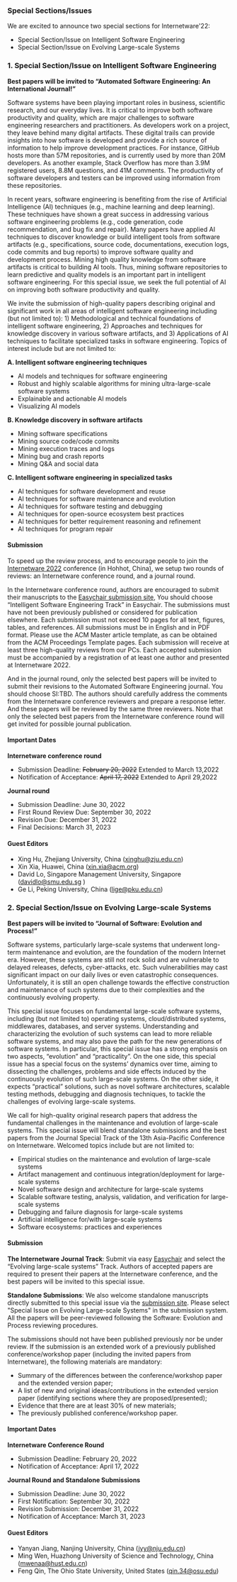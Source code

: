 ### Special Sections/Issues

We are excited to announce two special sections for Internetware'22:

- Special Section/Issue on Intelligent Software Engineering
- Special Section/Issue on Evolving Large-scale Systems

### 1. Special Section/Issue on Intelligent Software Engineering

**Best papers will be invited to “Automated Software Engineering: An International Journal!”**

Software systems have been playing important roles in business, scientific research, and our everyday lives. It is critical to improve both software productivity and quality, which are major challenges to software engineering researchers and practitioners. As developers work on a project, they leave behind many digital artifacts. These digital trails can provide insights into how software is developed and provide a rich source of information to help improve development practices. For instance, GitHub hosts more than 57M repositories, and is currently used by more than 20M developers. As another example, Stack Overflow has more than 3.9M registered users, 8.8M questions, and 41M comments. The productivity of software developers and testers can be improved using information from these repositories.

In recent years, software engineering is benefiting from the rise of Artificial Intelligence (AI) techniques (e.g., machine learning and deep learning). These techniques have shown a great success in addressing various software engineering problems (e.g., code generation, code recommendation, and bug fix and repair). Many papers have applied AI techniques to discover knowledge or build intelligent tools from software artifacts (e.g., specifications, source code, documentations, execution logs, code commits and bug reports) to improve software quality and development process. Mining high quality knowledge from software artifacts is critical to building AI tools. Thus, mining software repositories to learn predictive and quality models is an important part in intelligent software engineering. For this special issue, we seek the full potential of AI on improving both software productivity and quality.

We invite the submission of high-quality papers describing original and significant work in all areas of intelligent software engineering including (but not limited to): 1) Methodological and technical foundations of intelligent software engineering, 2) Approaches and techniques for knowledge discovery in various software artifacts, and 3) Applications of AI techniques to facilitate specialized tasks in software engineering. Topics of interest include but are not limited to:

**A. Intelligent software engineering techniques**

- AI models and techniques for software engineering
- Robust and highly scalable algorithms for mining ultra-large-scale software systems
- Explainable and actionable AI models
- Visualizing AI models

**B. Knowledge discovery in software artifacts**

- Mining software specifications
- Mining source code/code commits
- Mining execution traces and logs
- Mining bug and crash reports
- Mining Q&A and social data

**C. Intelligent software engineering in specialized tasks**

- AI techniques for software development and reuse
- AI techniques for software maintenance and evolution
- AI techniques for software testing and debugging
- AI techniques for open-source ecosystem best practices
- AI techniques for better requirement reasoning and refinement
- AI techniques for program repair

#### Submission

To speed up the review process, and to encourage people to join the [Internetware 2022](https://internetware2022.github.io/) conference (in Hohhot, China), we setup two rounds of reviews: an Internetware conference round, and a journal round.

In the Internetware conference round, authors are encouraged to submit their manuscripts to the [Easychair submission site](https://easychair.org/my/conference?conf=internetware2022), You should choose “Intelligent Software Engineering Track” in Easychair. The submissions must have not been previously published or considered for publication elsewhere. Each submission must not exceed 10 pages for all text, figures, tables, and references. All submissions must be in English and in PDF format. Please use the ACM Master article template, as can be obtained from the ACM Proceedings Template pages. Each submission will receive at least three high-quality reviews from our PCs. Each accepted submission must be accompanied by a registration of at least one author and presented at Internetware 2022.

And in the journal round, only the selected best papers will be invited to submit their revisions to the Automated Software Engineering journal. You should choose SI:TBD. The authors should carefully address the comments from the Internetware conference reviewers and prepare a response letter. And these papers will be reviewed by the same three reviewers. Note that only the selected best papers from the Internetware conference round will get invited for possible journal publication.

#### Important Dates

**Internetware conference round**

- Submission Deadline: ~~February 20, 2022~~ Extended to March 13,2022
- Notification of Acceptance: ~~April 17, 2022~~ Extended to April 29,2022

**Journal round**

- Submission Deadline: June 30, 2022
- First Round Review Due: September 30, 2022
- Revision Due: December 31, 2022
- Final Decisions: March 31, 2023

#### Guest Editors

- Xing Hu, Zhejiang University, China (xinghu@zju.edu.cn)
- Xin Xia, Huawei, China (xin.xia@acm.org)
- David Lo, Singapore Management University, Singapore (davidlo@smu.edu.sg )
- Ge Li, Peking University, China (lige@pku.edu.cn)

### 2. Special Section/Issue on Evolving Large-scale Systems

**Best papers will be invited to “Journal of Software: Evolution and Process!”**

Software systems, particularly large-scale systems that underwent long-term maintenance and evolution, are the foundation of the modern Internet era. However, these systems are still not rock solid and are vulnerable to delayed releases, defects, cyber-attacks, etc. Such vulnerabilities may cast significant impact on our daily lives or even catastrophic consequences. Unfortunately, it is still an open challenge towards the effective construction and maintenance of such systems due to their complexities and the continuously evolving property. 

This special issue focuses on fundamental large-scale software systems, including (but not limited to) operating systems, cloud/distributed systems, middlewares, databases, and server systems. Understanding and characterizing the evolution of such systems can lead to more reliable software systems, and may also pave the path for the new generations of software systems. In particular,  this special issue has a strong emphasis on two aspects, “evolution” and “practicality”. On the one side, this special issue has a special focus on the systems’ dynamics over time, aiming to dissecting the challenges, problems and side effects induced by the continuously evolution of such large-scale systems. On the other side, it expects “practical” solutions, such as novel software architectures, scalable testing methods, debugging and diagnosis techniques, to tackle the challenges of evolving large-scale systems.

We call for high-quality original research papers that address the fundamental challenges in the maintenance and evolution of large-scale systems. This special issue will blend standalone submissions and the best papers from the Journal Special Track of the 13th Asia-Pacific Conference on Internetware. Welcomed topics include but are not limited to:

- Empirical studies on the maintenance and evolution of large-scale systems
- Artifact management and continuous integration/deployment for large-scale systems
- Novel software design and architecture for large-scale systems
- Scalable software testing, analysis, validation, and verification for large-scale systems
- Debugging and failure diagnosis for large-scale systems
- Artificial intelligence for/with large-scale systems
- Software ecosystems: practices and experiences

#### Submission

**The Internetware Journal Track**: Submit via easy [Easychair](https://easychair.org/my/conference?conf=internetware2022) and select the “Evolving large-scale systems” Track.
Authors of accepted papers are required to present their papers at the Internetware conference, and the best papers will be invited to this special issue.

**Standalone Submissions**: We also welcome standalone manuscripts directly submitted to this special issue via the [submission site](http://mc.manuscriptcentral.com/jsme). Please select "Special Issue on Evolving Large-scale Systems" in the submission system. All the papers will be peer-reviewed following the Software: Evolution and Process reviewing procedures.

The submissions should not have been published previously nor be under review. If the submission is an extended work of a previously published conference/workshop paper (including the invited papers from Internetware), the following materials are mandatory:

- Summary of the differences between the conference/workshop paper and the extended version paper;
- A list of new and original ideas/contributions in the extended version paper (identifying sections where they are proposed/presented);
- Evidence that there are at least 30\% of new materials;
- The previously published conference/workshop paper. 

#### Important Dates

**Internetware Conference Round**

- Submission Deadline: February 20, 2022
- Notification of Acceptance: April 17, 2022

**Journal Round and Standalone Submissions**

- Submission Deadline: June 30, 2022
- First Notification: September 30, 2022
- Revision Submission: December 31, 2022
- Notification of Acceptance: March 31, 2023

#### Guest Editors

- Yanyan Jiang, Nanjing University, China (jyy@nju.edu.cn)
- Ming Wen, Huazhong University of Science and Technology, China (mwenaa@hust.edu.cn)
- Feng Qin, The Ohio State University, United States (qin.34@osu.edu)
